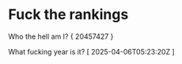 # Fuck the rankings

Who the hell am I?
{ 20457427 }

What fucking year is it?
[ 2025-04-06T05:23:20Z ]
